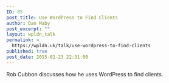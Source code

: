 ```yaml
---
ID: 85
post_title: Use WordPress to Find Clients
author: Dan Maby
post_excerpt: ""
layout: wpldn_talk
permalink: >
  https://wpldn.uk/talk/use-wordpress-to-find-clients
published: true
post_date: 2015-01-23 22:31:00
---
```

Rob Cubbon discusses how he uses WordPress to find clients.